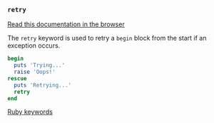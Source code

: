 ### `retry`

[Read this documentation in the browser](https://github.com/Shopify/ruby-lsp/blob/main/static_docs/descriptions/retry.md)

The `retry` keyword is used to retry a `begin` block from the start if an exception occurs.

```ruby
begin
  puts 'Trying...'
  raise 'Oops!'
rescue
  puts 'Retrying...'
  retry
end
```

[Ruby keywords](https://docs.ruby-lang.org/en/3.3/keywords_rdoc.html)
